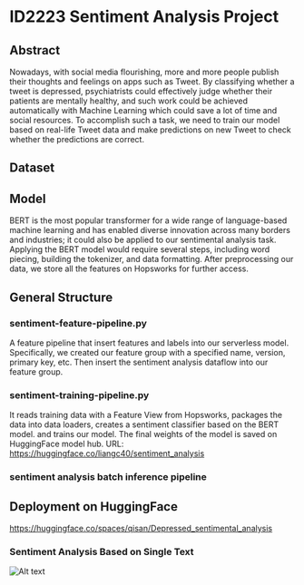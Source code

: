 # ID2223 Sentiment Analysis Project



## Abstract

Nowadays, with social media flourishing, more and more people publish their thoughts and feelings on apps such as Tweet. By classifying whether a tweet is depressed, psychiatrists could effectively judge whether their patients are mentally healthy, and such work could be achieved automatically with Machine Learning which could save a lot of time and social resources.  To accomplish such a task, we need to train our model based on real-life Tweet data and make predictions on new Tweet to check whether the predictions are correct. 
 
 

## Dataset


## Model

BERT is the most popular transformer for a wide range of language-based machine learning and has enabled diverse innovation across many borders and industries; it could also be applied to our sentimental analysis task. Applying the BERT model would require several steps, including word piecing, building the tokenizer, and data formatting. After preprocessing our data, we store all the features on Hopsworks for further access. 

## General Structure
### sentiment-feature-pipeline.py
A feature pipeline that insert features and labels into our serverless model. Specifically, we created our feature group with a specified name, version, primary key, etc. Then insert the sentiment analysis dataflow into our feature group.

### sentiment-training-pipeline.py
It reads training data with a Feature View from Hopsworks, packages the data into data loaders, creates a sentiment classifier based on the BERT model. and trains our model. The final weights of the model is saved on HuggingFace model hub. URL: https://huggingface.co/liangc40/sentiment_analysis

### sentiment analysis batch inference pipeline

## Deployment on HuggingFace

https://huggingface.co/spaces/qisan/Depressed_sentimental_analysis

### Sentiment Analysis Based on Single Text

![Alt text](https://github.com/liangc40/ID2223_Sentiment_Analysis_Project/Image/single_text.png)
